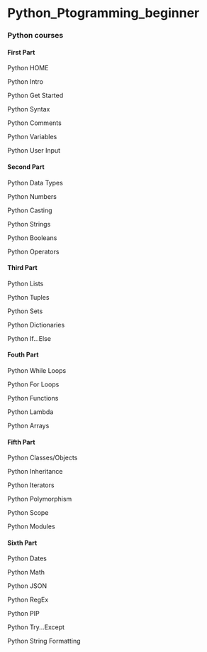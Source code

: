 # Python_Ptogramming_beginner


### Python courses

#### First Part
Python HOME

Python Intro

Python Get Started

Python Syntax

Python Comments

Python Variables

Python User Input

#### Second Part
Python Data Types

Python Numbers

Python Casting

Python Strings

Python Booleans

Python Operators

#### Third Part
Python Lists

Python Tuples

Python Sets

Python Dictionaries

Python If...Else

#### Fouth Part
Python While Loops

Python For Loops

Python Functions

Python Lambda

Python Arrays

#### Fifth Part
Python Classes/Objects

Python Inheritance

Python Iterators

Python Polymorphism

Python Scope

Python Modules

#### Sixth Part
Python Dates

Python Math

Python JSON

Python RegEx

Python PIP

Python Try...Except



Python String Formatting
